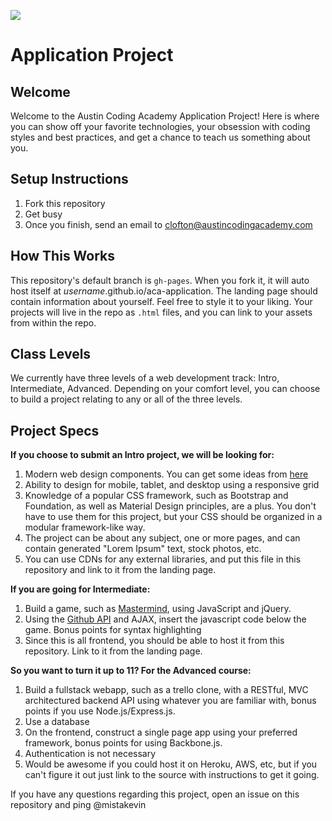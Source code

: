 ![](http://static1.squarespace.com/static/538f3fcde4b05c5fecc7a40e/t/538f48a4e4b00d94e8c253b3/1453396632576/?format=400w)
# Application Project

## Welcome
Welcome to the Austin Coding Academy Application Project! Here is where you can show off your favorite technologies, your obsession with coding styles and best practices, and get a chance to teach us something about you.

## Setup Instructions
1. Fork this repository
2. Get busy
3. Once you finish, send an email to [clofton@austincodingacademy.com](mailto:clofton@austincodingacademy.com)

## How This Works
This repository's default branch is `gh-pages`. When you fork it, it will auto host itself at _username_.github.io/aca-application. The landing page should contain information about yourself. Feel free to style it to your liking. Your projects will live in the repo as `.html` files, and you can link to your assets from within the repo.

## Class Levels
We currently have three levels of a web development track: Intro, Intermediate, Advanced. Depending on your comfort level, you can choose to build a project relating to any or all of the three levels.

## Project Specs
**If you choose to submit an Intro project, we will be looking for:**

1. Modern web design components. You can get some ideas from [here](http://noeticforce.com/modern-web-design-elements-apps-and-websites)
1. Ability to design for mobile, tablet, and desktop using a responsive grid
2. Knowledge of a popular CSS framework, such as Bootstrap and Foundation, as well as Material Design principles, are a plus. You don't have to use them for this project, but your CSS should be organized in a modular framework-like way.
3. The project can be about any subject, one or more pages, and can contain generated "Lorem Ipsum" text, stock photos, etc.
4. You can use CDNs for any external libraries, and put this file in this repository and link to it from the landing page.

**If you are going for Intermediate:**

1. Build a game, such as [Mastermind](https://en.wikipedia.org/wiki/Mastermind_(board_game)), using JavaScript and jQuery. 
2. Using the [Github API](https://developer.github.com/v3/) and AJAX, insert the javascript code below the game. Bonus points for syntax highlighting
3. Since this is all frontend, you should be able to host it from this repository. Link to it from the landing page.


**So you want to turn it up to 11? For the Advanced course:**

1. Build a fullstack webapp, such as a trello clone, with a RESTful, MVC architectured backend API using whatever you are familiar with, bonus points if you use Node.js/Express.js.
2. Use a database
2. On the frontend, construct a single page app using your preferred framework, bonus points for using Backbone.js.
3. Authentication is not necessary
3. Would be awesome if you could host it on Heroku, AWS, etc, but if you can't figure it out just link to the source with instructions to get it going.

If you have any questions regarding this project, open an issue on this repository and ping @mistakevin
